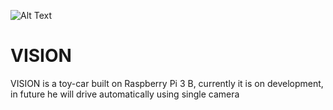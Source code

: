 ![Alt Text](https://github.com/ujjwalbe/VISION/blob/master/Images/VISION_FRONT.png "VISION")
# VISION
VISION is a toy-car built on Raspberry Pi 3 B, currently it is on development, in future he will drive automatically using single camera
